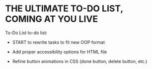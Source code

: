 # THE ULTIMATE TO-DO LIST, COMING AT YOU LIVE



To-Do List to-do list:

- START to rewrite tasks to fit new OOP format

- Add proper accessibility options for HTML file

- Refine button animations in CSS (done button, delete button, etc.)
